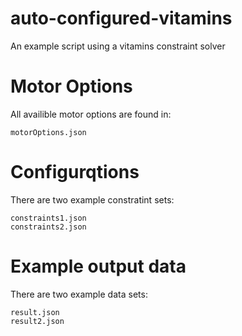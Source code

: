 # auto-configured-vitamins
An example script using a vitamins constraint solver

# Motor Options

All availible motor options are found in:

```
motorOptions.json
```

# Configurqtions

There are two example constratint sets:

```
constraints1.json
constraints2.json
```

# Example output data

There are two example data sets:

```
result.json
result2.json
```
